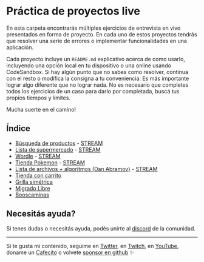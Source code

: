 # Práctica de proyectos live
En esta carpeta encontrarás múltiples ejercicios de entrevista en vivo presentados en forma de proyecto. En cada uno de estos proyectos tendrás que resolver una serie de errores o implementar funcionalidades en una aplicación.

Cada proyecto incluye un `README.md` explicativo acerca de como usarlo, incluyendo una opción local en tu dispositivo o una online usando CodeSandbox. Si hay algún punto que no sabes como resolver, continua con el resto o modifica la consigna a tu conveniencia. Es más importante lograr algo diferente que no lograr nada. No es necesario que completes todos los ejercicios de un caso para darlo por completada, buscá tus propios tiempos y límites.

Mucha suerte en el camino!

## Índice
* [Búsqueda de productos](./buscador-de-lista) - [STREAM](https://www.youtube.com/watch?v=SG5FFwLDuSQ)
* [Lista de supermercado](./lista-supermercado) - [STREAM](https://www.youtube.com/watch?v=ocwsPB1ysOQ)
* [Wordle](./wordle) - [STREAM](https://www.youtube.com/watch?v=xsZZc9PRqFM)
* [Tienda Pokemon](./tienda-pokemon) - [STREAM](https://www.youtube.com/watch?v=FGiAy0GUrDI)
* [Lista de archivos + algoritmos (Dan Abramov)](./dan-abramov) - [STREAM](https://www.youtube.com/watch?v=-w-P4u0x8ig)
* [Tienda con carrito](./carrito-tienda)
* [Grilla simétrica](./grilla-simetrica)
* [Migrado Libre](./migrado-libre)
* [Booscaminas](./booscaminas)

## Necesitás ayuda?
Si tenes dudas o necesitás ayuda, podés unirte al [discord](https://discord.goncy.dev) de la comunidad.

---
Si te gusta mi contenido, seguime en [Twitter](https://twitter.gonzalopozzo.com), en [Twitch](https://twitch.gonzalopozzo.com), en [YouTube](https://youtube.gonzalopozzo.com), doname un [Cafecito](https://cafecito.gonzalopozzo.com) o volvete [sponsor en github](https://github.com/sponsors/goncy) ✨
